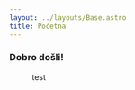 ```yaml
---
layout: ../layouts/Base.astro
title: Početna
---
```


### Dobro došli!

<dl>
    <dd>test</dd>
</dl>
